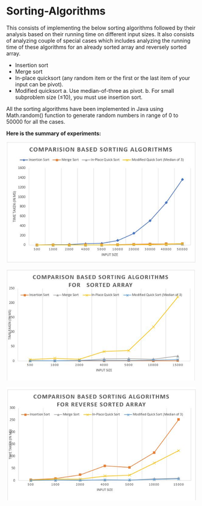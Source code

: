 # Sorting-Algorithms
 
 This consists of implementing the below sorting algorithms followed by their analysis based on their running time on different input sizes. It also consists of analyzing couple of special cases which includes analyzing the running time of these algorithms for an already sorted array and reversely sorted array.


- Insertion sort
- Merge sort
- In-place quicksort (any random item or the first or the last item of your input can be pivot).
- Modified quicksort
    a. Use median-of-three as pivot.
    b. For small subproblem size (≤10), you must use insertion sort.

All the sorting algorithms have been implemented in Java using Math.random() function to generate random numbers in range of 0 to 50000 for all the cases.

**Here is the summary of experiments:**

![Image description](https://github.com/shubhm-gupta/Sorting-Algorithms/blob/master/Random%20Array.JPG)


![Image description](https://github.com/shubhm-gupta/Sorting-Algorithms/blob/master/Sorted%20Array.JPG)


![Image description](https://github.com/shubhm-gupta/Sorting-Algorithms/blob/master/Reversely%20Sorted%20Array.JPG)
